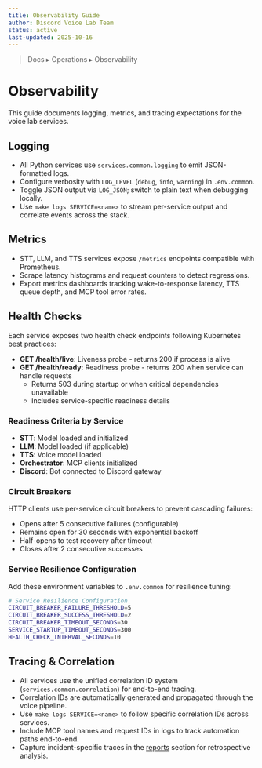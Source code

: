 ```yaml
---
title: Observability Guide
author: Discord Voice Lab Team
status: active
last-updated: 2025-10-16
---
```


<!-- markdownlint-disable-next-line MD041 -->
> Docs ▸ Operations ▸ Observability

# Observability

This guide documents logging, metrics, and tracing expectations for the voice lab services.

## Logging

- All Python services use `services.common.logging` to emit JSON-formatted logs.
- Configure verbosity with `LOG_LEVEL` (`debug`, `info`, `warning`) in `.env.common`.
- Toggle JSON output via `LOG_JSON`; switch to plain text when debugging locally.
- Use `make logs SERVICE=<name>` to stream per-service output and correlate events across the stack.

## Metrics

- STT, LLM, and TTS services expose `/metrics` endpoints compatible with Prometheus.
- Scrape latency histograms and request counters to detect regressions.
- Export metrics dashboards tracking wake-to-response latency, TTS queue depth, and MCP tool error rates.

## Health Checks

Each service exposes two health check endpoints following Kubernetes best practices:

- **GET /health/live**: Liveness probe - returns 200 if process is alive
- **GET /health/ready**: Readiness probe - returns 200 when service can handle requests
  - Returns 503 during startup or when critical dependencies unavailable
  - Includes service-specific readiness details

### Readiness Criteria by Service

- **STT**: Model loaded and initialized
- **LLM**: Model loaded (if applicable)
- **TTS**: Voice model loaded
- **Orchestrator**: MCP clients initialized
- **Discord**: Bot connected to Discord gateway

### Circuit Breakers

HTTP clients use per-service circuit breakers to prevent cascading failures:

- Opens after 5 consecutive failures (configurable)
- Remains open for 30 seconds with exponential backoff
- Half-opens to test recovery after timeout
- Closes after 2 consecutive successes

### Service Resilience Configuration

Add these environment variables to `.env.common` for resilience tuning:

```bash
# Service Resilience Configuration
CIRCUIT_BREAKER_FAILURE_THRESHOLD=5
CIRCUIT_BREAKER_SUCCESS_THRESHOLD=2
CIRCUIT_BREAKER_TIMEOUT_SECONDS=30
SERVICE_STARTUP_TIMEOUT_SECONDS=300
HEALTH_CHECK_INTERVAL_SECONDS=10
```

## Tracing & Correlation

- All services use the unified correlation ID system (`services.common.correlation`) for end-to-end tracing.
- Correlation IDs are automatically generated and propagated through the voice pipeline.
- Use `make logs SERVICE=<name>` to follow specific correlation IDs across services.
- Include MCP tool names and request IDs in logs to track automation paths end-to-end.
- Capture incident-specific traces in the [reports](../reports/README.md) section for retrospective analysis.
